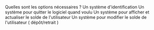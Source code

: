 Quelles sont les options nécessaires ?
    Un système d'identification
    Un système pour quitter le logiciel quand voulu
    Un système pour afficher et actualiser le solde de l'utilisateur
    Un système pour modifier le solde de l'utilisateur ( dépôt/retrait )